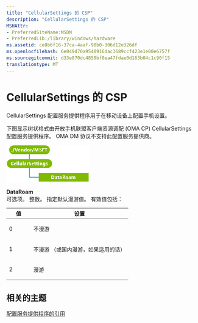 ```yaml
---
title: "CellularSettings 的 CSP"
description: "CellularSettings 的 CSP"
MSHAttr:
- PreferredSiteName:MSDN
- PreferredLib:/library/windows/hardware
ms.assetid: ce8b6f16-37ca-4aaf-98b0-306d12e326df
ms.openlocfilehash: 6e049d70a9540916dac3689ccf423e1e00e6757f
ms.sourcegitcommit: d33e870dc4850bf0ea47fdae0d163b04c1c90f15
translationtype: MT
---
```

# <a name="cellularsettings-csp"></a>CellularSettings 的 CSP


CellularSettings 配置服务提供程序用于在移动设备上配置手机设置。

下图显示树状格式由开放手机联盟客户端资源调配 (OMA CP) CellularSettings 配置服务提供程序。 OMA DM 协议不支持此配置服务提供商。

![资源调配\-csp\-cellularsettings](images/provisioning-csp-cellularsettings.png)

<a href="" id="dataroam"></a>**DataRoam**  
可选项。 整数。 指定默认漫游值。 有效值包括︰

<table>
<colgroup>
<col width="20%" />
<col width="80%" />
</colgroup>
<thead>
<tr class="header">
<th>值</th>
<th>设置</th>
</tr>
</thead>
<tbody>
<tr class="odd">
<td><p>0</p></td>
<td><p>不漫游</p></td>
</tr>
<tr class="even">
<td><p>1</p></td>
<td><p>不漫游 （或国内漫游，如果适用的话）</p></td>
</tr>
<tr class="odd">
<td><p>2</p></td>
<td><p>漫游</p></td>
</tr>
</tbody>
</table>

 

## <a name="related-topics"></a>相关的主题


[配置服务提供程序的引用](configuration-service-provider-reference.md)

 

 






